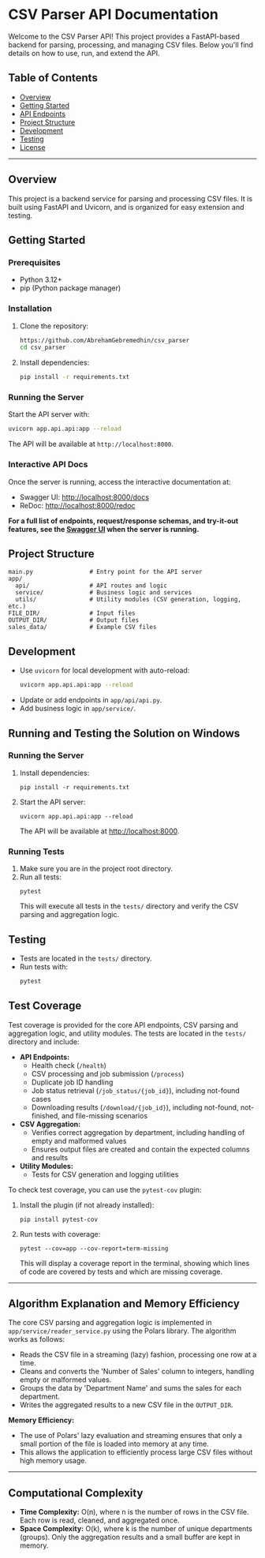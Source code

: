# CSV Parser API Documentation

Welcome to the CSV Parser API! This project provides a FastAPI-based backend for parsing, processing, and managing CSV files. Below you'll find details on how to use, run, and extend the API.

## Table of Contents

- [Overview](#overview)
- [Getting Started](#getting-started)
- [API Endpoints](#api-endpoints)
- [Project Structure](#project-structure)
- [Development](#development)
- [Testing](#testing)
- [License](#license)

---

## Overview

This project is a backend service for parsing and processing CSV files. It is built using FastAPI and Uvicorn, and is organized for easy extension and testing.

## Getting Started

### Prerequisites

- Python 3.12+
- pip (Python package manager)

### Installation

1. Clone the repository:
   ```sh
   https://github.com/AbrehamGebremedhin/csv_parser
   cd csv_parser
   ```
2. Install dependencies:
   ```sh
   pip install -r requirements.txt
   ```

### Running the Server

Start the API server with:

```sh
uvicorn app.api.api:app --reload
```

The API will be available at `http://localhost:8000`.

### Interactive API Docs

Once the server is running, access the interactive documentation at:

- Swagger UI: [http://localhost:8000/docs](http://localhost:8000/docs)
- ReDoc: [http://localhost:8000/redoc](http://localhost:8000/redoc)

**For a full list of endpoints, request/response schemas, and try-it-out features, see the [Swagger UI](http://localhost:8000/docs) when the server is running.**

## Project Structure

```
main.py                # Entry point for the API server
app/
  api/                 # API routes and logic
  service/             # Business logic and services
  utils/               # Utility modules (CSV generation, logging, etc.)
FILE_DIR/              # Input files
OUTPUT_DIR/            # Output files
sales_data/            # Example CSV files
```

## Development

- Use `uvicorn` for local development with auto-reload:
  ```sh
  uvicorn app.api.api:app --reload
  ```
- Update or add endpoints in `app/api/api.py`.
- Add business logic in `app/service/`.

## Running and Testing the Solution on Windows

### Running the Server

1. Install dependencies:
   ```pwsh
   pip install -r requirements.txt
   ```
2. Start the API server:
   ```pwsh
   uvicorn app.api.api:app --reload
   ```
   The API will be available at [http://localhost:8000](http://localhost:8000).

### Running Tests

1. Make sure you are in the project root directory.
2. Run all tests:
   ```pwsh
   pytest
   ```
   This will execute all tests in the `tests/` directory and verify the CSV parsing and aggregation logic.

## Testing

- Tests are located in the `tests/` directory.
- Run tests with:
  ```sh
  pytest
  ```

## Test Coverage

Test coverage is provided for the core API endpoints, CSV parsing and aggregation logic, and utility modules. The tests are located in the `tests/` directory and include:

- **API Endpoints:**
  - Health check (`/health`)
  - CSV processing and job submission (`/process`)
  - Duplicate job ID handling
  - Job status retrieval (`/job_status/{job_id}`), including not-found cases
  - Downloading results (`/download/{job_id}`), including not-found, not-finished, and file-missing scenarios
- **CSV Aggregation:**
  - Verifies correct aggregation by department, including handling of empty and malformed values
  - Ensures output files are created and contain the expected columns and results
- **Utility Modules:**
  - Tests for CSV generation and logging utilities

To check test coverage, you can use the `pytest-cov` plugin:

1. Install the plugin (if not already installed):
   ```pwsh
   pip install pytest-cov
   ```
2. Run tests with coverage:
   ```pwsh
   pytest --cov=app --cov-report=term-missing
   ```
   This will display a coverage report in the terminal, showing which lines of code are covered by tests and which are missing coverage.

---

## Algorithm Explanation and Memory Efficiency

The core CSV parsing and aggregation logic is implemented in `app/service/reader_service.py` using the Polars library. The algorithm works as follows:

- Reads the CSV file in a streaming (lazy) fashion, processing one row at a time.
- Cleans and converts the 'Number of Sales' column to integers, handling empty or malformed values.
- Groups the data by 'Department Name' and sums the sales for each department.
- Writes the aggregated results to a new CSV file in the `OUTPUT_DIR`.

**Memory Efficiency:**

- The use of Polars' lazy evaluation and streaming ensures that only a small portion of the file is loaded into memory at any time.
- This allows the application to efficiently process large CSV files without high memory usage.

---

## Computational Complexity

- **Time Complexity:** O(n), where n is the number of rows in the CSV file. Each row is read, cleaned, and aggregated once.
- **Space Complexity:** O(k), where k is the number of unique departments (groups). Only the aggregation results and a small buffer are kept in memory.
